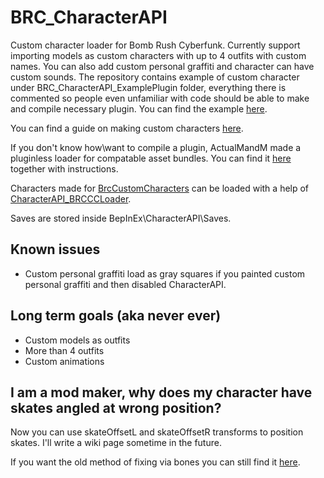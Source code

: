 # BRC_CharacterAPI
Custom character loader for Bomb Rush Cyberfunk. Currently support importing models as custom characters with up to 4 outfits with custom names. You can also add custom personal graffiti and character can have custom sounds. The repository contains example of custom character under BRC_CharacterAPI_ExamplePlugin folder, everything there is commented so people even unfamiliar with code should be able to make and compile necessary plugin. You can find the example [here](https://github.com/viliger2/BRC_CharacterAPI/tree/main/BRC_CharacterAPI_ExamplePlugin).

You can find a guide on making custom characters [here](https://github.com/viliger2/BRC_CharacterAPI/wiki/Creating-new-character-via-plugin).

If you don't know how\want to compile a plugin, ActualMandM made a pluginless loader for compatable asset bundles. You can find it [here](https://thunderstore.io/c/bomb-rush-cyberfunk/p/MandM/BRC_CharacterLoader/) together with instructions.

Characters made for [BrcCustomCharacters](https://github.com/SGiygas/BrcCustomCharacters) can be loaded with a help of [CharacterAPI_BRCCCLoader](https://thunderstore.io/c/bomb-rush-cyberfunk/p/viliger/CharacterAPI_BRCCCLoader).

Saves are stored inside BepInEx\CharacterAPI\Saves.

## Known issues
* Custom personal graffiti load as gray squares if you painted custom personal graffiti and then disabled CharacterAPI.

## Long term goals (aka never ever)
* Custom models as outfits
* More than 4 outfits
* Custom animations

## I am a mod maker, why does my character have skates angled at wrong position? 
Now you can use skateOffsetL and skateOffsetR transforms to position skates. I'll write a wiki page sometime in the future. 

If you want the old method of fixing via bones you can still find it [here](https://github.com/viliger2/BRC_CharacterAPI/wiki/Why-are-my-skates-at-the-wrong-angle%3F).
